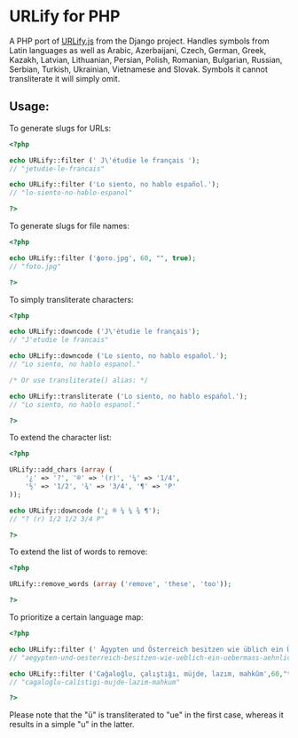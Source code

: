 # URLify for PHP

A PHP port of [URLify.js](https://github.com/django/django/blob/master/django/contrib/admin/static/admin/js/urlify.js)
from the Django project. Handles symbols from Latin languages as well as Arabic, Azerbaijani, Czech, German, Greek, Kazakh,
Latvian, Lithuanian, Persian, Polish, Romanian, Bulgarian, Russian, Serbian, Turkish, Ukrainian, Vietnamese and Slovak. Symbols it cannot
transliterate it will simply omit.

## Usage:

To generate slugs for URLs:

```php
<?php

echo URLify::filter (' J\'étudie le français ');
// "jetudie-le-francais"

echo URLify::filter ('Lo siento, no hablo español.');
// "lo-siento-no-hablo-espanol"

?>
```

To generate slugs for file names:

```php
<?php

echo URLify::filter ('фото.jpg', 60, "", true);
// "foto.jpg"

?>
```


To simply transliterate characters:

```php
<?php

echo URLify::downcode ('J\'étudie le français');
// "J'etudie le francais"

echo URLify::downcode ('Lo siento, no hablo español.');
// "Lo siento, no hablo espanol."

/* Or use transliterate() alias: */

echo URLify::transliterate ('Lo siento, no hablo español.');
// "Lo siento, no hablo espanol."

?>
```

To extend the character list:

```php
<?php

URLify::add_chars (array (
	'¿' => '?', '®' => '(r)', '¼' => '1/4',
	'½' => '1/2', '¾' => '3/4', '¶' => 'P'
));

echo URLify::downcode ('¿ ® ¼ ¼ ¾ ¶');
// "? (r) 1/2 1/2 3/4 P"

?>
```

To extend the list of words to remove:

```php
<?php

URLify::remove_words (array ('remove', 'these', 'too'));

?>
```

To prioritize a certain language map:

```php
<?php

echo URLify::filter (' Ägypten und Österreich besitzen wie üblich ein Übermaß an ähnlich öligen Attachés ',60,"de");
// "aegypten-und-oesterreich-besitzen-wie-ueblich-ein-uebermass-aehnlich-oeligen-attaches"

echo URLify::filter ('Cağaloğlu, çalıştığı, müjde, lazım, mahkûm',60,"tr");
// "cagaloglu-calistigi-mujde-lazim-mahkum"

?>
```
Please note that the "ü" is transliterated to "ue" in the first case, whereas it results in a simple "u" in the latter.
